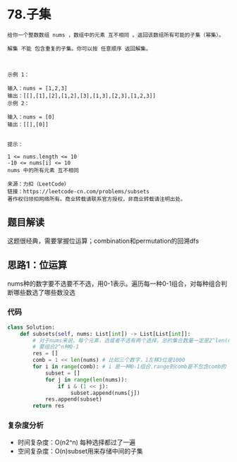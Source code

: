 # 78.子集

~~~typora
给你一个整数数组 nums ，数组中的元素 互不相同 。返回该数组所有可能的子集（幂集）。

解集 不能 包含重复的子集。你可以按 任意顺序 返回解集。

 

示例 1：

输入：nums = [1,2,3]
输出：[[],[1],[2],[1,2],[3],[1,3],[2,3],[1,2,3]]
示例 2：

输入：nums = [0]
输出：[[],[0]]
 

提示：

1 <= nums.length <= 10
-10 <= nums[i] <= 10
nums 中的所有元素 互不相同

来源：力扣（LeetCode）
链接：https://leetcode-cn.com/problems/subsets
著作权归领扣网络所有。商业转载请联系官方授权，非商业转载请注明出处。
~~~

## 题目解读

这题很经典，需要掌握位运算；combination和permutation的回溯dfs

## 思路1：位运算

nums种的数字要不选要不不选，用0-1表示。遍历每一种0-1组合，对每种组合判断哪些数选了哪些数没选

### 代码

~~~python
class Solution:
    def subsets(self, nums: List[int]) -> List[List[int]]:
        # 对于nums来说，每个元素，选或者不选有两个选择，总的集合数量一定是2^len(nums)
        # 要组合2^n种0-1
        res = []
        comb = 1 << len(nums) # 比如三个数字，1左移3位是1000
        for i in range(comb): # i 是一种0-1组合.range到comb是不包含comb的
            subset = []
            for j in range(len(nums)):
                if i & (1 << j):
                    subset.append(nums[j])
            res.append(subset)
        return res
~~~

### 复杂度分析

- 时间复杂度：O(n2^n)  每种选择都过了一遍
- 空间复杂度：O(n)subset用来存储中间的子集

